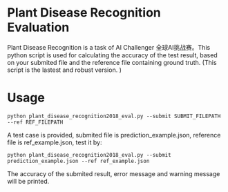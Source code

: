 # Plant Disease Recognition Evaluation
Plant Disease Recognition is a task of AI Challenger 全球AI挑战赛。This python script is used for calculating the accuracy of the test result, based on your submited file and the reference file containing ground truth.  (This script is the lastest and robust version. )
# Usage
```
python plant_disease_recognition2018_eval.py --submit SUBMIT_FILEPATH --ref REF_FILEPATH
```
A test case is provided, submited file is prediction_example.json, reference file is ref_example.json, test it by:
```
python plant_disease_recognition2018_eval.py --submit prediction_example.json --ref ref_example.json
```
The accuracy of the submited result, error message and warning message will be printed.